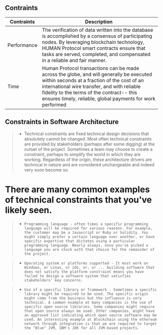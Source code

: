 ##  Contraints


|Contraints|Description|
|---|---|
|Performance|The verification of data written into the database is accomplished by a consensus of participating nodes. By leveraging blockchain technology, HUMAN Protocol smart contracts ensure that tasks are served, completed, and compensated in a reliable and fair manner.|
|Time|Human Protocol transactions can be made across the globe, and will generally be executed within seconds at a fraction of the cost of an international wire transfer, and with reliable fidelity to the terms of the contract-- this ensures timely, reliable, global payments for work performed| 


  
 ## Constraints in Software Architecture

> * Technical constraints are fixed technical design decisions that absolutely cannot be changed. Most often technical constraints are provided by stakeholders (perhaps after some digging) at the outset of the project. Sometimes a team may choose to create a constraint, perhaps to simplify the world in which they are working. Regardless of the origin, these architecture drivers are technical in nature and are considered unchangeable and indeed very soon become so.


# There are many common examples of technical constraints that you've likely seen.

 > * ```Programming language - often times a specific programming language will be required for various reasons. For example, the customer may be a Javascript or Ruby or Solidity. You might simply prefer a certain language over another, or have specific expertise that dictates using a particular programming language. Nearly always, once you've picked a language you are stuck with that choice for the remainder of the project.```

 > * ```Operating system or platforms supported - It must work on Windows, or Linux, or iOS, or, or ... building software that does not satisfy the platform constraint means you have failed to design a software system that satisfies stakeholders' key concerns.```

 > * ```Use of a specific library or framework - Sometimes a specific library might be required to be used. The specific origin might come from the business but the influence is very technical. A common example at many companies is the use of specific open source libraries. Some companies might require that open source always be used. Other companies, might have an approved list indicating which open source software may be used. An interesting example at Blockchain using the ethereum network through integration is that we are required to target the "Blue" JVM, IBM's JDK for all JVM-based projects.```
